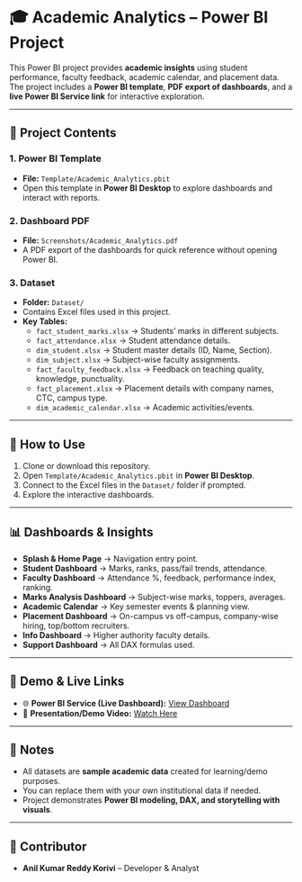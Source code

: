 # 🎓 Academic Analytics – Power BI Project

This Power BI project provides **academic insights** using student performance, faculty feedback, academic calendar, and placement data.  
The project includes a **Power BI template**, **PDF export of dashboards**, and a **live Power BI Service link** for interactive exploration.

---

## 📂 Project Contents

### 1. Power BI Template
- **File:** `Template/Academic_Analytics.pbit`  
- Open this template in **Power BI Desktop** to explore dashboards and interact with reports.  

### 2. Dashboard PDF
- **File:** `Screenshots/Academic_Analytics.pdf`  
- A PDF export of the dashboards for quick reference without opening Power BI.  

### 3. Dataset
- **Folder:** `Dataset/`  
- Contains Excel files used in this project.  
- **Key Tables:**
  - `fact_student_marks.xlsx` → Students’ marks in different subjects.  
  - `fact_attendance.xlsx` → Student attendance details.  
  - `dim_student.xlsx` → Student master details (ID, Name, Section).  
  - `dim_subject.xlsx` → Subject-wise faculty assignments.  
  - `fact_faculty_feedback.xlsx` → Feedback on teaching quality, knowledge, punctuality.  
  - `fact_placement.xlsx` → Placement details with company names, CTC, campus type.  
  - `dim_academic_calendar.xlsx` → Academic activities/events.  

---

## 🚀 How to Use
1. Clone or download this repository.  
2. Open `Template/Academic_Analytics.pbit` in **Power BI Desktop**.  
3. Connect to the Excel files in the `Dataset/` folder if prompted.  
4. Explore the interactive dashboards.  

---

## 📊 Dashboards & Insights
- **Splash & Home Page** → Navigation entry point.  
- **Student Dashboard** → Marks, ranks, pass/fail trends, attendance.  
- **Faculty Dashboard** → Attendance %, feedback, performance index, ranking.  
- **Marks Analysis Dashboard** → Subject-wise marks, toppers, averages.  
- **Academic Calendar** → Key semester events & planning view.  
- **Placement Dashboard** → On-campus vs off-campus, company-wise hiring, top/bottom recruiters.  
- **Info Dashboard** → Higher authority faculty details.  
- **Support Dashboard** → All DAX formulas used.  

---

## 🔗 Demo & Live Links  
- 🌐 **Power BI Service (Live Dashboard):** [View Dashboard](https://app.powerbi.com/reportEmbed?reportId=5623568a-1440-4719-8054-6bbea8889e04&appId=c91a7c64-65ed-4580-8807-802a392facec&autoAuth=true&ctid=83ce6924-5bf7-417e-9afc-c19d8b6dc008)  
- 🎥 **Presentation/Demo Video:** [Watch Here](YOUR_PRESENTATION_LINK_HERE)  

---

## 📝 Notes
- All datasets are **sample academic data** created for learning/demo purposes.  
- You can replace them with your own institutional data if needed.  
- Project demonstrates **Power BI modeling, DAX, and storytelling with visuals**.  

---

## 👤 Contributor
- **Anil Kumar Reddy Korivi** – Developer & Analyst  
